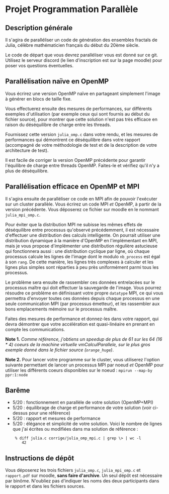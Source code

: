 # Projet Programmation Parallèle

## Description générale

Il s'agira de paralléliser un code de génération des ensembles fractals
de Julia, célèbre mathématicien français du début du 20ème siècle.

Le code de départ que vous devrez paralléliser vous est donné sur ce git.
Utilisez le serveur discord (le lien d'inscription est sur la page moodle)
pour poser vos questions éventuelles.

## Parallélisation naïve en OpenMP

Vous écrirez une version OpenMP naïve en partageant simplement l'image à
générer en blocs de taille fixe.

Vous effectuerez ensuite des mesures de performances, sur différents exemples
d'utilisation (par exemple ceux qui sont fournis au début du fichier source),
pour montrer que cette solution n'est pas très efficace en raison du
déséquilibre de charge entre les threads.

Fournissez cette version `julia_omp.c` dans votre rendu, et les mesures de
performances qui démontrent ce déséquilibre dans votre rapport
(accompagné de votre méthodologie de test et de la description de votre
architecture de test).

Il est facile de corriger la version OpenMP précédente pour garantir
l'équilibre de charge entre threads OpenMP. Faites-le et vérifiez qu'il n'y
a plus de déséquilibre.

## Parallélisation efficace en OpenMP et MPI

Il s'agira ensuite de paralléliser ce code en MPI afin de pouvoir l'exécuter
sur un cluster parallèle.
Vous écrirez un code MPI *et* OpenMP, à partir de la version précédente.
Vous déposerez ce fichier sur moodle en le nommant `julia_mpi_omp.c`.

Pour éviter que la distribution MPI ne subisse les mêmes effets de déséquilibre
entre processus qu'observé précédemment, il est nécessaire d'effectuer
une distribution des calculs intelligente. On pourrait utiliser une
distribution dynamique à la manière d'OpenMP en l'implémentant en MPI,
mais je vous propose d'implémenter une distribution régulière astucieuse qui
fonctionnera aussi : une distribution cyclique par ligne,
où chaque processus calcule les lignes de l'image dont le modulo
`nb_process` est égal à son `rang`. De cette manière, les lignes très complexes
à calculer et les lignes plus simples sont réparties à peu près uniformément
parmi tous les processus.

Le problème sera ensuite de rassembler ces données entrelacées sur le processus
maître qui doit effectuer la sauvegarde de l'image. Vous pourrez résoudre ce
problème en définissant votre propre `datatype` MPI, ce qui vous permettra
d'envoyer toutes ces données depuis chaque processus en une seule
communication MPI (par processus émetteur), et les rassembler aux bons
emplacements mémoire sur le processus maître.

Faites des mesures de performance et donnez-les dans votre rapport,
qui devra démontrer que votre accélération est quasi-linéaire en prenant en
compte les communications.

**Note 1.**
*Comme référence, j'obtiens un speedup de plus de 61 sur les 64 (16 * 4) coeurs
de la machine virtuelle vmCalculParallele, sur le plus gros exemple donné dans
le fichier source (`orange_huge`)*.

**Note 2.**
Pour lancer votre programme sur le cluster,
vous utiliserez l'option suivante permettant de lancer un
processus MPI par noeud *et* OpenMP pour utiliser les différents coeurs
disponibles sur le noeud : `mpirun --map-by ppr:1:node`


## Barême

* 5/20 : fonctionnement en parallèle de votre solution (OpenMP+MPI)
* 5/20 : équilibrage de charge et performance de votre solution (voir ci-dessus pour une référence)
* 5/20 : rapport et mesures de performance
* 5/20 : élégance et simplicité de votre solution.
Voici le nombre de lignes que j'ai écrites ou modifiées dans ma solution de référence :
  ```
   % diff julia.c corrige/julia_omp_mpi.c | grep \> | wc -l
      42
  ```

## Instructions de dépôt

Vous déposerez les trois fichiers `julia_omp.c`, `julia_mpi_omp.c` et
`rapport.pdf` sur moodle, **sans faire d'archive**.
Un seul dépôt est nécessaire par binôme. N'oubliez pas d'indiquer les noms des
deux participants dans le rapport et dans les fichiers sources.
